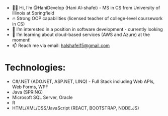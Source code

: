 - 🏳️‍🌈 Hi, I’m @HaniDevelop (Hani Al-shafei) - MS in CS from University of Illinois at Springfield
- 🔥 Strong OOP capabilities (licensed teacher of college-level coursework in CS)
- 👀 I’m interested in a position in software development - currently looking
- 🌱 I’m learning about cloud-based services (AWS and Azure) at the moment!
- 📫 Reach me via email: halshafei15@gmail.com

# Technologies:

- C#/.NET (ADO.NET, ASP.NET, LINQ) - Full Stack including Web APIs, Web Forms, WPF
- Java (SPRING) 
- Microsoft SQL Server, Oracle
- R
- HTML/XML/CSS/JavaScript (REACT, BOOTSTRAP, NODE.JS)

              

<!---
HaniDevelop/HaniDevelop is a ✨ special ✨ repository because its `README.md` (this file) appears on your GitHub profile.
You can click the Preview link to take a look at your changes.
--->
